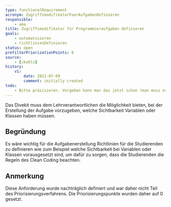 ```yaml
---
type: functionalRequirement
acronym: ZugriffsmodifikatorFuerAufgabenDefinieren
responsible:
    - ama
title: Zugriffsmodifikator für Programmieraufgaben definieren
goals:
    - automatisieren
    - richtlinienDefinieren
status: open
prefilterPriorizationPoints: 0
source:
    - [ckohls]
history:
    v1:
        date: 2021-07-09
        comment: initially created
todo:
    - Bitte präzisieren. Vorgeben kann man das jetzt schon (man muss es einfach in die Aufgabenstellung schreiben ...), ist vielleicht gemeint, dass das System die Sichtbarkeit testen können soll?s
---
```


Das Divekit muss dem Lehrverantwortlichen die Möglichkeit bieten, bei der 
Erstellung der Aufgabe vorzugeben, welche Sichtbarkeit Variablen oder Klassen haben müssen.

## Begründung
Es wäre wichtig für die Aufgabenerstellung Richtlinien für die Studierenden zu definieren wie zum Beispiel welche Sichtbarkeit bei Variablen oder Klassen vorausgesetzt sind, um dafür zu sorgen, dass die Studierenden die Regeln des Clean Coding beachten.

## Anmerkung
Diese Anforderung wurde nachträglich definiert und war daher nicht Teil des Priorisierungsverfahrens. Die Priorisierungspunkte wurden daher auf 0 gesetzt.
